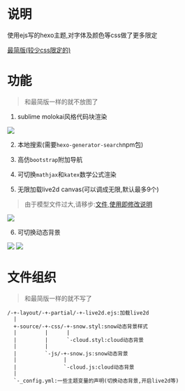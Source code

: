 # 说明

使用ejs写的hexo主题,对字体及颜色等css做了更多限定

[最简版(较少css限定的)](https://github.com/hexo-simple-theme/ejs_sample)

# 功能

> 和最简版一样的就不放图了

1. sublime molokai风格代码块渲染

![](https://github.com/hexo-simple-theme/theme_demo/blob/master/molokai.png)

2. 本地搜索(需要`hexo-generator-search`npm包)

3. 高仿`bootstrap`附加导航

4. 可切换`mathjax`和`katex`数学公式渲染

5. 无限加载live2d canvas(可以调成无限,默认最多9个)

> 由于模型文件过大,请移步:[文件](https://github.com/hexo-simple-theme/hexo_live2d),[使用即修改说明](https://github.com/darkin-blade/live2d_SDK_WebGL)

![](https://github.com/hexo-simple-theme/theme_demo/blob/master/live2d.png)

6. 可切换动态背景

![](https://github.com/hexo-simple-theme/theme_demo/blob/master/cloud.png)
![](https://github.com/hexo-simple-theme/theme_demo/blob/master/snow.png)

# 文件组织

> 和最简版一样的就不写了

```
/-+-layout/-+-partial/-+-live2d.ejs:加载live2d
  |
  +-source/-+-css/-+-snow.styl:snow动态背景样式
  |         |      |
  |         |      `-cloud.styl:cloud动态背景
  |         |
  |         `-js/-+-snow.js:snow动态背景
  |               |
  |               `-cloud.js:cloud动态背景
  |
  `-_config.yml:一些主题变量的声明(切换动态背景,开启live2d等)
```
